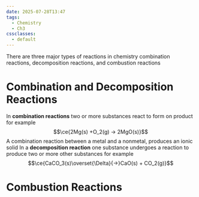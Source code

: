 ```yaml
---
date: 2025-07-28T13:47
tags:
  - Chemistry
  - Ch3
cssclasses:
  - default
---
```

There are three major types of reactions in chemistry combination reactions, decomposition reactions, and combustion reactions

# Combination and Decomposition Reactions
In **combination reactions** two or more substances react to form on product for example$$\ce{2Mg(s) +O_2(g) -> 2MgO(s)}$$
A combination reaction between a metal and a nonmetal, produces an ionic solid
In a **decomposition reaction** one substance undergoes a reaction to produce two or more other substances for example$$\ce{CaCO_3(s)\overset{\Delta}{->}CaO(s) + CO_2(g)}$$

# Combustion Reactions

